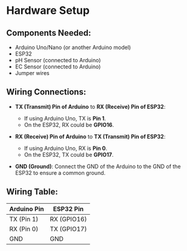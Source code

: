 
# Hardware Setup

## Components Needed:
- Arduino Uno/Nano (or another Arduino model)
- ESP32
- pH Sensor (connected to Arduino)
- EC Sensor (connected to Arduino)
- Jumper wires

## Wiring Connections:

- **TX (Transmit) Pin of Arduino** to **RX (Receive) Pin of ESP32**:
    - If using Arduino Uno, TX is **Pin 1**.
    - On the ESP32, RX could be **GPIO16**.
  
- **RX (Receive) Pin of Arduino** to **TX (Transmit) Pin of ESP32**:
    - If using Arduino Uno, RX is **Pin 0**.
    - On the ESP32, TX could be **GPIO17**.
  
- **GND (Ground)**: Connect the GND of the Arduino to the GND of the ESP32 to ensure a common ground.

## Wiring Table:

| Arduino Pin | ESP32 Pin  |
| ----------- | ---------- |
| TX (Pin 1)  | RX (GPIO16)|
| RX (Pin 0)  | TX (GPIO17)|
| GND         | GND        |

